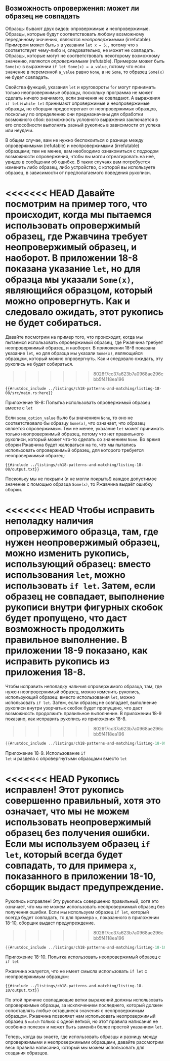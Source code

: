 ## Возможность опровержения: может ли образец не совпадать

Образцы бывают двух видов: опровержимые и неопровержимые. Образцы, которые будут соответствовать любому возможному переданному значению, являются *неопровержимыми* (irrefutable). Примером может быть `x` в указании `let x = 5;`, потому что `x` соответствует чему-либо и, следовательно, не может не совпадать. Образцы, которые могут не соответствовать некоторому возможному значению, являются *опровержимыми* (refutable). Примером может быть `Some(x)` в выражении `if let Some(x) = a_value`, потому что если значение в переменной `a_value` равно `None`, а не `Some`, то образец `Some(x)` не будет совпадать.

Свойства функций, указания `let` и круговороты `for` могут принимать только неопровержимые образцы, поскольку программа не может сделать ничего значимого, если значения не совпадают. А выражения `if let` и `while let` принимают опровержимые и неопровержимые образцы, но сборщик предостерегает от неопровержимых образцов, поскольку по определению они предназначены для обработки возможного сбоя: возможность условного выражения заключается в его способности выполнять разный рукопись в зависимости от успеха или неудачи.

В общем случае, вам не нужно беспокоиться о разнице между опровержимыми (refutable) и неопровержимыми (irrefutable) образцами; тем не менее, вам необходимо ознакомиться с подходом возможности опровержения, чтобы вы могли отреагировать на неё, увидев в сообщении об ошибке. В таких случаях вам потребуется изменить либо образец, либо устройство, с которой вы используете образец, в зависимости от предполагаемого поведения рукописи.

<<<<<<< HEAD
Давайте посмотрим на пример того, что происходит, когда мы пытаемся использовать опровержимый образец, где Ржавчина требует неопровержимый образец, и наоборот. В приложении 18-8 показана указание `let`, но для образца мы указали `Some(x)`, являющийся образцом, который можно опровергнуть. Как и следовало ожидать, этот рукопись не будет собираться.
=======
Давайте посмотрим на пример того, что происходит, когда мы пытаемся использовать опровержимый образец, где Ржавчина требует неопровержимый образец, и наоборот. В приложении 18-8 показана указание `let`, но для образца мы указали `Some(x)`, являющийся образцом, который можно опровергнуть. Как и следовало ожидать, эту рукопись не будет собираться.
>>>>>>> 8026f7cc37a623b7a0968ae296cbb5f4118ea196

```rust,ignore,does_not_compile
{{#rustdoc_include ../listings/ch18-patterns-and-matching/listing-18-08/src/main.rs:here}}
```

<span class="caption">Приложение 18-8: Попытка использовать опровержимый образец вместе с <code>let</code></span>

Если `some_option_value` было бы значением `None`, то оно не соответствовало бы образцу `Some(x)`, что означает, что образец является опровержимым. Тем не менее, указание `let` может принимать только неопровержимый образец, потому что нет правильного рукописи, который может что-то сделать со значением `None`. Во время сборки Ржавчина будет жаловаться на то, что мы пытались использовать опровержимый образец, для которого требуется неопровержимый образец:

```console
{{#include ../listings/ch18-patterns-and-matching/listing-18-08/output.txt}}
```

Поскольку мы не покрыли (и не могли покрыть!) каждое допустимое значение с помощью образца `Some(x)`, то Ржавчина выдаёт ошибку сборки.

<<<<<<< HEAD
Чтобы исправить неполадку наличия опровержимого образца, там, где нужен неопровержимый образец, можно изменить рукопись, использующий образец: вместо использования `let`, можно использовать `if let`. Затем, если образец не совпадает, выполнение рукописи внутри фигурных скобок будет пропущено, что даст возможность продолжить правильное выполнение. В приложении 18-9 показано, как исправить рукопись из приложения 18-8.
=======
Чтобы исправить неполадку наличия опровержимого образца, там, где нужен неопровержимый образец, можно изменить рукопись, использующий образец: вместо использования `let`, можно использовать `if let`. Затем, если образец не совпадает, выполнение рукописи внутри узорчатых скобок будет пропущено, что даст возможность продолжить правильное выполнение. В приложении 18-9 показано, как исправить рукопись из приложения 18-8.
>>>>>>> 8026f7cc37a623b7a0968ae296cbb5f4118ea196

```rust
{{#rustdoc_include ../listings/ch18-patterns-and-matching/listing-18-09/src/main.rs:here}}
```

<span class="caption">Приложение 18-9. Использование <code>if let</code> и раздела с опровергнутыми образцами вместо <code>let</code></span>

<<<<<<< HEAD
Рукопись исправлен! Этот рукопись совершенно правильный, хотя это означает, что мы не можем использовать неопровержимый образец без получения ошибки. Если мы используем образец `if let`, который всегда будет совпадать, то для примера `x`, показанного в приложении 18-10, сборщик выдаст предупреждение.
=======
Рукопись исправлен! Эту рукопись совершенно правильный, хотя это означает, что мы не можем использовать неопровержимый образец без получения ошибки. Если мы используем образец `if let`, который всегда будет совпадать, то для примера `x`, показанного в приложении 18-10, сборщик выдаст предупреждение.
>>>>>>> 8026f7cc37a623b7a0968ae296cbb5f4118ea196

```rust
{{#rustdoc_include ../listings/ch18-patterns-and-matching/listing-18-10/src/main.rs:here}}
```

<span class="caption">Приложение 18-10. Попытка использовать неопровержимый образец с <code>if let</code></span>

Ржавчина жалуется, что не имеет смысла использовать `if let` с неопровержимым образцом:

```console
{{#include ../listings/ch18-patterns-and-matching/listing-18-10/output.txt}}
```

По этой причине совпадающие ветки выражений должны использовать опровержимые образцы, за исключением последнего, который должен сопоставлять любые оставшиеся значения с неопровержимым образцом. Ржавчина позволяет нам использовать неопровержимый образец в `match` только с одной веткой, но этот правила написания не особенно полезен и может быть заменён более простой указанием `let`.

Теперь, когда вы знаете, где использовать образцы и разницу между опровержимыми и неопровержимыми образцами, давайте рассмотрим весь правила написания, который мы можем использовать для создания образцов.
